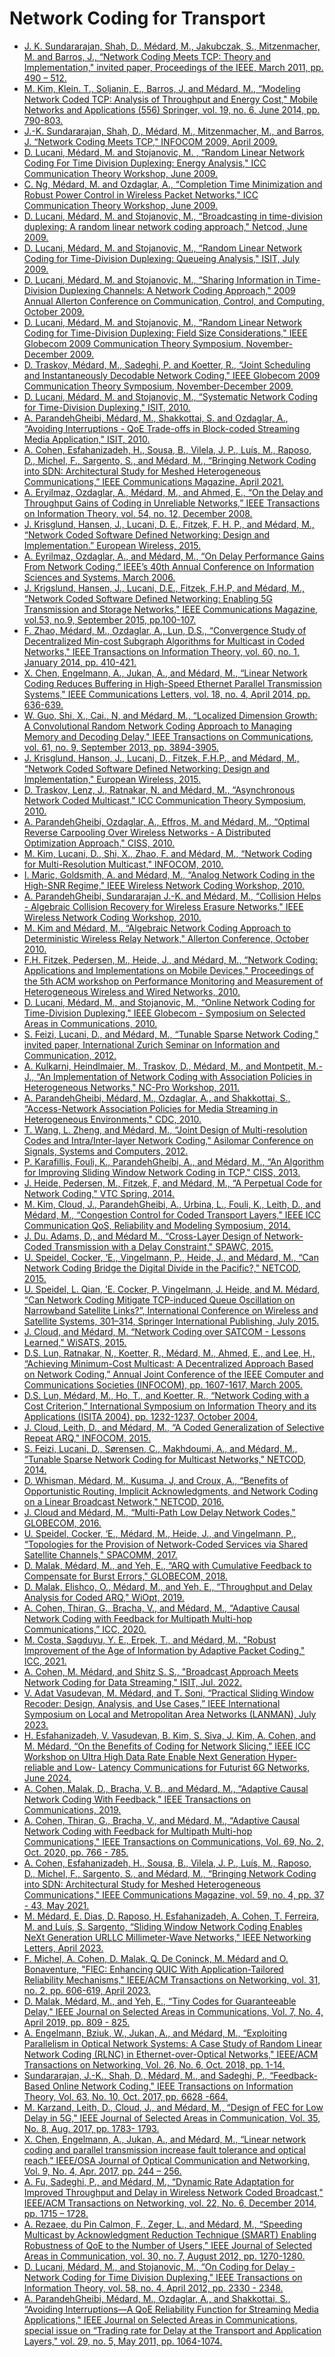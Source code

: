 # Network Coding for Transport

* [J. K. Sundararajan, Shah, D., Médard, M., Jakubczak, S., Mitzenmacher, M.  and  Barros, J.,  “Network Coding Meets TCP: Theory and Implementation," invited paper, Proceedings of the IEEE, March 2011, pp. 490 – 512.](https://www.researchgate.net/publication/224211936_Network_Coding_Meets_TCP_Theory_and_Implementation)
* [M. Kim, Klein. T., Soljanin, E., Barros, J, and Médard, M., “Modeling Network Coded TCP: Analysis of Throughput and Energy Cost," Mobile Networks and Applications (556) Springer, vol. 19, no. 6, June 2014, pp. 790-803.](https://dspace.mit.edu/bitstream/handle/1721.1/100944/Medard_Modeling%20network.pdf?sequence=1)
* [J.-K. Sundararajan, Shah, D.,  Médard, M., Mitzenmacher, M., and Barros, J. “Network Coding Meets TCP," INFOCOM 2009, April 2009.](https://dspace.mit.edu/bitstream/handle/1721.1/58796/Sundararajan-2009-Network%20coding%20meets%20TCP.pdf?sequence=1&isAllowed=y)
* [D. Lucani, Médard, M. and Stojanovic, M. , “Random Linear Network Coding For Time Division Duplexing: Energy Analysis," ICC Communication Theory Workshop, June 2009.](https://dspace.mit.edu/bitstream/handle/1721.1/59977/Lucani-2009-Random%20linear%20network%20coding%20for%20time%20division%20duplexing%20energy%20analysis.pdf?sequence=1&isAllowed=y)
* [C. Ng, Médard, M. and Ozdaglar, A., “Completion Time Minimization and Robust Power Control in Wireless Packet Networks," ICC Communication Theory Workshop, June 2009.](https://dspace.mit.edu/bitstream/handle/1721.1/60031/Ng-2009-Completion%20time%20minimization%20and%20robust%20power%20control%20in%20wireless%20packet%20networks.pdf?sequence=1)
* [D. Lucani, Médard, M. and Stojanovic, M., “Broadcasting in time-division duplexing: A random linear network coding approach," Netcod, June 2009.](https://www.researchgate.net/publication/220490270_Broadcasting_in_Time-Division_Duplexing_A_Random_Linear_Network_Coding_Approach)
* [D. Lucani, Médard, M. and Stojanovic, M., “Random Linear Network Coding for Time-Division Duplexing: Queueing Analysis," ISIT, July 2009.](https://dspace.mit.edu/bitstream/handle/1721.1/59979/Lucani-2009-Random%20linear%20network%20coding%20for%20time-division%20duplexing%20queueing%20analysis.pdf?sequence=1&isAllowed=y)
* [D. Lucani, Médard, M. and Stojanovic, M., “Sharing Information in Time-Division Duplexing Channels: A Network Coding Approach," 2009 Annual Allerton Conference on Communication, Control, and Computing, October 2009.](https://www.academia.edu/18826433/Sharing_information_in_time_division_duplexing_channels_A_network_coding_approach)
* [D. Lucani, Médard, M. and Stojanovic, M., “Random Linear Network Coding for Time-Division Duplexing: Field Size Considerations," IEEE Globecom 2009 Communication Theory Symposium, November-December 2009.](https://www.researchgate.net/publication/221287453_Random_Linear_Network_Coding_for_Time-Division_Duplexing_Field_Size_Considerations)
* [D. Traskov, Médard, M., Sadeghi, P. and Koetter, R., “Joint Scheduling and Instantaneously Decodable Network Coding," IEEE Globecom 2009 Communication Theory Symposium, November-December 2009.](https://dspace.mit.edu/bitstream/handle/1721.1/61717/Traskov-2009-Joint%20scheduling%20and%20instantaneously%20decodable%20network%20coding.pdf?sequence=1&isAllowed=y)
* [D. Lucani, Médard, M. and Stojanovic, M., “Systematic Network Coding for Time-Division Duplexing," ISIT, 2010.](https://dspace.mit.edu/bitstream/handle/1721.1/74093/Medard_Systematic%20network.pdf?sequence=1&isAllowed=y)
* [A. ParandehGheibi, Médard, M., Shakkottai, S. and Ozdaglar, A., “Avoiding Interruptions - QoE Trade-offs in Block-coded Streaming Media Application," ISIT, 2010.](https://www.researchgate.net/publication/224157523_Avoiding_Interruptions_-_QoE_Trade-offs_in_Block-coded_Streaming_Media_Applications)
* [A. Cohen, Esfahanizadeh, H., Sousa, B., Vilela, J. P., Luís, M., Raposo, D., Michel, F., Sargento, S., and Médard, M., “Bringing Network Coding into SDN: Architectural Study for Meshed Heterogeneous Communications,” IEEE Communications Magazine, April 2021.](https://drive.google.com/file/d/1_ZND9HlPb0DQnDM00x-G_3brzKiU0CAJ/view?usp=drive_link)
* [A. Eryilmaz, Ozdaglar, A., Médard, M., and Ahmed, E., “On the Delay and Throughput Gains of Coding in Unreliable Networks,” IEEE Transactions on Information Theory, vol. 54, no. 12, December 2008.](https://drive.google.com/file/d/1FdjM7YAYOr20QZ05gZUdknG0Ur5z5xZR/view?usp=drive_link)
* [J. Krisglund, Hansen, J., Lucani, D. E., Fitzek, F. H. P., and Médard, M., “Network Coded Software Defined Networking: Design and Implementation.” European Wireless, 2015.](https://drive.google.com/file/d/1ANy3WAVDmu0E-sfVKC_MxbwlT68AqKql/view?usp=drive_link)
* [A. Eyrilmaz, Ozdaglar, A., and Médard, M., “On Delay Performance Gains From Network Coding,” IEEE’s 40th Annual Conference on Information Sciences and Systems, March 2006.](https://drive.google.com/file/d/11ZtKeQGZ2A5vHgsArkgmJkoZnJ1r0Pb2/view?usp=drive_link)
* [J. Krigslund, Hansen, J., Lucani, D.E., Fitzek, F.H.P, and Médard, M., “Network Coded Software Defined Networking: Enabling 5G Transmission and Storage Networks," IEEE Communications Magazine, vol.53, no.9, September 2015, pp.100-107.](https://www.researchgate.net/profile/Muriel-Medard/publication/281896741_Network_Coded_Software_Defined_Networking_Enabling_5G_Transmission_and_Storage_Networks/links/568e86ec08ae78cc0515f0c2/Network-Coded-Software-Defined-Networking-Enabling-5G-Transmission-and-Storage-Networks.pdf)
* [F. Zhao, Médard, M., Ozdaglar, A., Lun, D.S., “Convergence Study of Decentralized Min-cost Subgraph Algorithms for Multicast in Coded Networks," IEEE Transactions on Information Theory, vol. 60, no. 1, January 2014, pp. 410-421.](https://www.academia.edu/91780212/Convergence_Study_of_Decentralized_Min_Cost_Subgraph_Algorithms_for_Multicast_in_Coded_Networks?uc-g-sw=33063018)
* [X. Chen, Engelmann, A., Jukan, A., and Médard, M., “Linear Network Coding Reduces Buffering in High-Speed Ethernet Parallel Transmission Systems," IEEE Communications Letters, vol. 18, no. 4, April 2014, pp. 636-639.](https://www.researchgate.net/publication/261718978_Linear_Network_Coding_Reduces_Buffering_in_High-Speed_Ethernet_Parallel_Transmission_Systems)
* [W. Guo, Shi, X., Cai., N, and Médard, M., “Localized Dimension Growth: A Convolutional Random Network Coding Approach to Managing Memory and Decoding Delay," IEEE Transactions on Communications, vol. 61, no. 9, September 2013, pp. 3894-3905.](https://www.researchgate.net/publication/258817782_Localized_Dimension_Growth_A_Convolutional_Random_Network_Coding_Approach_to_Managing_Memory_and_Decoding_Delay)
* [J. Krisglund, Hanson, J., Lucani, D., Fitzek, F.H.P., and Médard, M., “Network Coded Software Defined Networking: Design and Implementation," European Wireless, 2015.](https://www.researchgate.net/publication/301549524_Network_Coded_Software_Defined_Networking_Design_and_Implementation)
* [D. Traskov, Lenz, J., Ratnakar, N. and Médard, M., “Asynchronous Network Coded Multicast," ICC Communication Theory Symposium, 2010.](https://www.researchgate.net/publication/224152089_Asynchronous_Network_Coded_Multicast)
* [A. ParandehGheibi, Ozdaglar, A., Effros, M. and Médard, M., “Optimal Reverse Carpooling Over Wireless Networks - A Distributed Optimization Approach," CISS, 2010.](https://arxiv.org/pdf/1001.3171)
* [M. Kim, Lucani, D., Shi, X., Zhao, F. and Médard, M., “Network Coding for Multi-Resolution Multicast," INFOCOM, 2010.](https://arxiv.org/pdf/0908.0497)
* [I. Maric, Goldsmith, A. and Médard, M., “Analog Network Coding in the High-SNR Regime," IEEE Wireless Network Coding Workshop, 2010.](https://dspace.mit.edu/bitstream/handle/1721.1/73476/Medard_Analog%20network.pdf?sequence=2&isAllowed=y)
* [A. ParandehGheibi, Sundararajan J.-K. and Médard, M., “Collision Helps - Algebraic Collision Recovery for Wireless Erasure Networks," IEEE Wireless Network Coding Workshop, 2010.](https://dspace.mit.edu/bitstream/handle/1721.1/60546/Medard_Collision%20helps.pdf?sequence=1&isAllowed=y)
* [M. Kim and Médard, M., “Algebraic Network Coding Approach to Deterministic Wireless Relay Network," Allerton Conference, October 2010.](https://link.springer.com/chapter/10.1007/978-3-642-33651-5_7)
* [F.H. Fitzek, Pedersen, M., Heide, J., and Médard, M., “Network Coding: Applications and Implementations on Mobile Devices," Proceedings of the 5th ACM workshop on Performance Monitoring and Measurement of Heterogeneous Wireless and Wired Networks, 2010.](https://www.researchgate.net/publication/229015784_Network_coding_applications_and_implementations_on_mobile_devices)
* [D. Lucani, Médard, M., and Stojanovic, M., “Online Network Coding for Time-Division Duplexing," IEEE Globecom - Symposium on Selected Areas in Communications, 2010.](https://dspace.mit.edu/bitstream/handle/1721.1/60309/Medard_Online%20network.pdf?sequence=1)
* [S. Feizi, Lucani, D., and Médard, M., “Tunable Sparse Network Coding," invited paper, International Zurich Seminar on Information and Communication, 2012.](https://vbn.aau.dk/ws/portalfiles/portal/206917063/on_the_fly_overlapping_of_sparse_generations.pdf)
* [A. Kulkarni, Heindlmaier, M., Traskov, D., Médard, M., and Montpetit, M.-J., “An Implementation of Network Coding with Association Policies in Heterogeneous Networks," NC-Pro Workshop, 2011.](https://inria.hal.science/hal-01587852v1/document)
* [A. ParandehGheibi, Médard, M., Ozdaglar, A., and Shakkottai, S., “Access-Network Association Policies for Media Streaming in Heterogeneous Environments," CDC, 2010.](https://dspace.mit.edu/bitstream/handle/1721.1/61955/Ozdaglar_Access-network.pdf?sequence=1&isAllowed=y)
* [T. Wang, L. Zheng, and Médard, M., “Joint Design of Multi-resolution Codes and Intra/Inter-layer Network Coding," Asilomar Conference on Signals, Systems and Computers, 2012.](https://www.researchgate.net/publication/261130455_Joint_design_of_multi-resolution_codes_and_intrainter-layer_network_coding)
* [P. Karafillis, Fouli, K., ParandehGheibi, A., and Médard, M., “An Algorithm for Improving Sliding Window Network Coding in TCP," CISS, 2013.](https://dspace.mit.edu/bitstream/handle/1721.1/90429/Medard_An%20algorithm.pdf?sequence=1&isAllowed=y)
* [J. Heide, Pedersen, M., Fitzek, F, and Médard, M., “A Perpetual Code for Network Coding," VTC Spring, 2014.](https://vbn.aau.dk/ws/files/209515521/perpetual.pdf)
* [M. Kim, Cloud, J., ParandehGheibi, A., Urbina, L., Fouli, K., Leith, D., and Médard, M., “Congestion Control for Coded Transport Layers," IEEE ICC Communication QoS, Reliability and Modeling Symposium, 2014.](https://dspace.mit.edu/bitstream/handle/1721.1/100957/Congestion-Control-for-Coded.pdf?sequence=1)
* [J. Du. Adams, D., and Médard M., “Cross-Layer Design of Network-Coded Transmission with a Delay Constraint," SPAWC, 2015.](https://dspace.mit.edu/bitstream/handle/1721.1/113426/Medard_Cross-layer.pdf?sequence=1)
* [U. Speidel, Cocker, ‘E., Vingelmann, P., Heide, J., and Médard, M., “Can Network Coding Bridge the Digital Divide in the Pacific?," NETCOD, 2015.](https://dspace.mit.edu/bitstream/handle/1721.1/113386/Medard_Can%20network.pdf?sequence=1&isAllowed=y)
* [U. Speidel, L. Qian, ’E. Cocker, P. Vingelmann, J. Heide, and M. Médard, “Can Network Coding Mitigate TCP-induced Queue Oscillation on Narrowband Satellite Links?”, International Conference on Wireless and Satellite Systems, 301–314, Springer International Publishing, July 2015.](https://www.researchgate.net/publication/300141995_Can_Network_Coding_Mitigate_TCP-induced_Queue_Oscillation_on_Narrowband_Satellite_Links)
* [J. Cloud, and Médard, M. “Network Coding over SATCOM - Lessons Learned," WiSATS, 2015.](https://dspace.mit.edu/bitstream/handle/1721.1/113401/Medard_NetworkCoding-OverSATCOM.pdf?sequence=1&isAllowed=y)
* [D.S. Lun, Ratnakar, N., Koetter, R., Médard, M., Ahmed, E., and Lee, H., “Achieving Minimum-Cost Multicast: A Decentralized Approach Based on Network Coding,” Annual Joint Conference of the IEEE Computer and Communications Societies (INFOCOM), pp. 1607-1617, March 2005.](https://www.researchgate.net/publication/4165607_Achieving_Minimum-Cost_Multicast_A_Decentralized_Approach_Based_on_Network_Coding)
* [D.S. Lun, Médard, M., Ho, T., and Koetter, R., “Network Coding with a Cost Criterion,” International Symposium on Information Theory and its Applications (ISITA 2004), pp. 1232-1237, October 2004.](https://www.mit.edu/~medard/papersnew/conferencePaper.pdf)
* [J. Cloud, Leith, D., and Médard, M., “A Coded Generalization of Selective Repeat ARQ," INFOCOM, 2015.](https://www.scss.tcd.ie/doug.leith/pubs/infocom2015.pdf)
* [S. Feizi, Lucani, D., Sørensen, C., Makhdoumi, A., and Médard, M., “Tunable Sparse Network Coding for Multicast Networks," NETCOD, 2014.](https://vbn.aau.dk/ws/files/549460030/PHD_Chres_Wiant_Soerensen_E_pdf.pdf)
* [D. Whisman, Médard, M., Kusuma, J, and Croux, A., “Benefits of Opportunistic Routing, Implicit Acknowledgments, and Network Coding on a Linear Broadcast Network," NETCOD, 2016.](https://dspace.mit.edu/bitstream/handle/1721.1/105956/965545699-MIT.pdf?sequence=1)
* [J. Cloud and Médard, M., “Multi-Path Low Delay Network Codes," GLOBECOM, 2016.](https://dspace.mit.edu/bitstream/handle/1721.1/113398/Medard_Multi-path%20low.pdf?sequence=1)
* [U. Speidel, Cocker, ‘E., Médard, M., Heide, J., and Vingelmann, P., “Topologies for the Provision of Network-Coded Services via Shared Satellite Channels," SPACOMM, 2017.](https://personales.upv.es/thinkmind/dl/conferences/spacomm/spacomm_2017/spacomm_2017_1_20_20013.pdf)
* [D. Malak, Médard, M., and Yeh, E., “ARQ with Cumulative Feedback to Compensate for Burst Errors," GLOBECOM, 2018.](https://dspace.mit.edu/bitstream/handle/1721.1/137910/1808.03153.pdf?sequence=2&isAllowed=y)
* [D. Malak, Elishco, O., Médard, M., and Yeh, E., “Throughput and Delay Analysis for Coded ARQ," WiOpt, 2019.](https://dspace.mit.edu/bitstream/handle/1721.1/137697/1570517409.pdf?sequence=2&isAllowed=y)
* [A. Cohen, Thiran, G., Bracha, V., and Médard, M., “Adaptive Causal Network Coding with Feedback for Multipath Multi-hop Communications,” ICC, 2020.](https://www.researchgate.net/publication/343242848_Adaptive_Causal_Network_Coding_with_Feedback_for_Multipath_Multi-hop_Communications)
* [M. Costa, Sagduyu, Y. E., Erpek, T., and Médard, M., "Robust Improvement of the Age of Information by Adaptive Packet Coding," ICC, 2021.](https://arxiv.org/pdf/2012.05172)
* [A. Cohen, M. Médard, and Shitz S. S., "Broadcast Approach Meets Network Coding for Data Streaming," ISIT, Jul. 2022.](https://arxiv.org/pdf/2202.03018)
* [V. Adat Vasudevan, M. Médard, and T. Soni, “Practical Sliding Window Recoder: Design, Analysis, and Use Cases,” IEEE International Symposium on Local and Metropolitan Area Networks (LANMAN), July 2023.](https://arxiv.org/pdf/2306.10135)
* [H. Esfahanizadeh, V. Vasudevan, B. Kim, S. Siva, J. Kim, A. Cohen, and M. Médard, “On the Benefits of Coding for Network Slicing,” IEEE ICC Workshop on Ultra High Data Rate Enable Next Generation Hyper-reliable and Low- Latency Communications for Futurist 6G Networks, June 2024.](https://arxiv.org/html/2404.17686v1)
* [A. Cohen, Malak, D., Bracha, V. B., and Médard, M., “Adaptive Causal Network Coding With Feedback," IEEE Transactions on Communications, 2019.](https://arxiv.org/pdf/1905.02870)
* [A. Cohen, Thiran, G., Bracha, V., and Médard, M., “Adaptive Causal Network Coding with Feedback for Multipath Multi-hop Communications,"  IEEE Transactions on Communications, Vol. 69, No. 2, Oct. 2020, pp. 766 - 785.](https://www.researchgate.net/publication/343242848_Adaptive_Causal_Network_Coding_with_Feedback_for_Multipath_Multi-hop_Communications)
* [A. Cohen, Esfahanizadeh, H., Sousa, B., Vilela, J. P., Luís, M., Raposo, D., Michel, F., Sargento, S., and Médard, M., “Bringing Network Coding into SDN: Architectural Study for Meshed Heterogeneous Communications," IEEE Communications Magazine, vol. 59, no. 4, pp. 37 - 43, May 2021.](https://dspace.mit.edu/handle/1721.1/144020?show=full)
* [M. Médard, E. Dias, D. Raposo, H. Esfahanizadeh, A. Cohen, T. Ferreira, M. and Luís, S. Sargento, “Sliding Window Network Coding Enables NeXt Generation URLLC Millimeter-Wave Networks," IEEE Networking Letters, April 2023.](https://www.researchgate.net/publication/370190149_Sliding_Window_Network_Coding_Enables_NeXt_Generation_URLLC_Millimeter-Wave_Networks)
* [F. Michel, A. Cohen, D. Malak, Q. De Coninck, M. Médard and O. Bonaventure, "FlEC: Enhancing QUIC With Application-Tailored Reliability Mechanisms," IEEE/ACM Transactions on Networking, vol. 31, no. 2, pp. 606-619, April 2023.](https://arxiv.org/pdf/2208.07741)
* [D. Malak, Médard, M., and Yeh, E., “Tiny Codes for Guaranteeable Delay," IEEE Journal on Selected Areas in Communications, Vol. 7, No. 4, April 2019, pp. 809 - 825.](https://par.nsf.gov/servlets/purl/10101262)
* [A. Engelmann, Bziuk, W., Jukan, A., and Médard, M., “Exploiting Parallelism in Optical Network Systems: A Case Study of Random Linear Network Coding (RLNC) in Ethernet-over-Optical Networks," IEEE/ACM Transactions on Networking, Vol. 26, No. 6, Oct. 2018, pp. 1-14.](https://www.researchgate.net/publication/318337432_Exploiting_Parallelism_in_Optical_Network_Systems_A_Case_Study_of_Random_Linear_Network_Coding_RLNC_in_Ethernet-over-Optical_Networks)
* [Sundararajan, J.-K., Shah, D., Médard, M., and Sadeghi, P., “Feedback-Based Online Network Coding," IEEE Transactions on Information Theory, Vol. 63, No. 10, Oct. 2017,  pp. 6628 -664.](https://devavrat.mit.edu/wp-content/uploads/2017/11/Feedback-Based-Online-Network-Coding.pdf)
* [M. Karzand, Leith, D., Cloud, J., and Médard, M.,  “Design of FEC for Low Delay in 5G," IEEE Journal of Selected Areas in Communication, Vol. 35, No. 8, Aug. 2017, pp. 1783- 1793.](https://www.scss.tcd.ie/doug.leith/pubs/jsac2017.pdf)
* [X. Chen, Engelmann, A., Jukan, A., and Médard, M., “Linear network coding and parallel transmission increase fault tolerance and optical reach," IEEE/OSA Journal of Optical Communication and Networking, Vol. 9, No. 4, Apr. 2017, pp. 244 – 256.](https://dspace.mit.edu/bitstream/handle/1721.1/100952/Medard_Linear%20network.pdf?sequence=1&isAllowed=y)
* [A. Fu, Sadeghi, P., and Médard, M., “Dynamic Rate Adaptation for Improved Throughput and Delay in Wireless Network Coded Broadcast," IEEE/ACM Transactions on Networking, vol. 22, No. 6, December 2014, pp. 1715 – 1728.](https://dspace.mit.edu/bitstream/handle/1721.1/100946/Dynamic-Rate.pdf?sequence=1)
* [A. Rezaee, du Pin Calmon, F., Zeger, L., and Médard, M., “Speeding Multicast by Acknowledgment Reduction Technique (SMART) Enabling Robustness of QoE to the Number of Users," IEEE Journal of Selected Areas in Communication, vol. 30, no. 7, August 2012, pp. 1270-1280.](https://www.researchgate.net/publication/260635387_Speeding_Multicast_by_Acknowledgment_Reduction_Technique_SMART_Enabling_Robustness_of_QoE_to_the_Number_of_Users)
* [D. Lucani, Médard, M., and Stojanovic, M., “On Coding for Delay - Network Coding for Time Division Duplexing," IEEE Transactions on Information Theory, vol. 58, no. 4, April 2012, pp. 2330 - 2348.](https://citeseerx.ist.psu.edu/document?repid=rep1&type=pdf&doi=bc7573454782d23b0e04388ccd8e8b60ffe6dbf4)
* [A. ParandehGheibi, Médard, M., Ozdaglar, A., and Shakkottai, S., “Avoiding Interruptions—A QoE Reliability Function for Streaming Media Applications," IEEE Journal on Selected Areas in Communications, special issue on “Trading rate for Delay at the Transport and Application Layers," vol. 29, no. 5, May 2011, pp. 1064-1074.](https://citeseerx.ist.psu.edu/document?repid=rep1&type=pdf&doi=235be20f74ace1b0f542859c6aee174f2afaf665)
